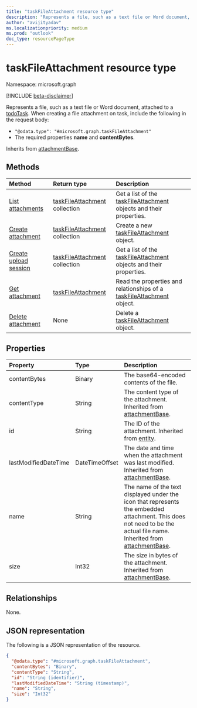 ```yaml
---
title: "taskFileAttachment resource type"
description: "Represents a file, such as a text file or Word document, attached to a todoTask."
author: "avijityadav"
ms.localizationpriority: medium
ms.prod: "outlook"
doc_type: resourcePageType
---
```


# taskFileAttachment resource type

Namespace: microsoft.graph

[!INCLUDE [beta-disclaimer](../../includes/beta-disclaimer.md)]

Represents a file, such as a text file or Word document, attached to a [todoTask](../resources/todotask.md).
When creating a file attachment on task, include the following in the request body:

* `"@odata.type": "#microsoft.graph.taskFileAttachment"`
* The required properties **name** and **contentBytes**.

Inherits from [attachmentBase](../resources/attachmentbase.md).

## Methods
|Method|Return type|Description|
|:---|:---|:---|
|[List attachments](../api/todotask-list-attachments.md)|[taskFileAttachment](../resources/taskfileattachment.md) collection|Get a list of the [taskFileAttachment](../resources/taskfileattachment.md) objects and their properties.|
|[Create attachment](../api/todotask-post-attachments.md)|[taskFileAttachment](../resources/taskfileattachment.md) collection|Create a new [taskFileAttachment](../resources/taskfileattachment.md) object.|
|[Create upload session](../api/taskfileattachment-createuploadsession.md)|[taskFileAttachment](../resources/taskfileattachment.md) collection|Get a list of the [taskFileAttachment](../resources/taskfileattachment.md) objects and their properties.|
|[Get attachment](../api/taskfileattachment-get.md)|[taskFileAttachment](../resources/taskfileattachment.md)|Read the properties and relationships of a [taskFileAttachment](../resources/taskfileattachment.md) object.|
|[Delete attachment](../api/taskfileattachment-delete.md)|None|Delete a [taskFileAttachment](../resources/taskfileattachment.md) object.|

## Properties
|Property|Type|Description|
|:---|:---|:---|
|contentBytes|Binary|The base64-encoded contents of the file.|
|contentType|String|The content type of the attachment. Inherited from [attachmentBase](../resources/attachmentbase.md).|
|id|String|The ID of the attachment. Inherited from [entity](../resources/entity.md).|
|lastModifiedDateTime|DateTimeOffset|The date and time when the attachment was last modified. Inherited from [attachmentBase](../resources/attachmentbase.md).|
|name|String|The name of the text displayed under the icon that represents the embedded attachment. This does not need to be the actual file name. Inherited from [attachmentBase](../resources/attachmentbase.md).|
|size|Int32|The size in bytes of the attachment. Inherited from [attachmentBase](../resources/attachmentbase.md).|


## Relationships
None.

## JSON representation
The following is a JSON representation of the resource.
<!-- {
  "blockType": "resource",
  "keyProperty": "id",
  "@odata.type": "microsoft.graph.taskFileAttachment",
  "baseType": "microsoft.graph.attachmentBase",
  "openType": false
}
-->
``` json
{
  "@odata.type": "#microsoft.graph.taskFileAttachment",
  "contentBytes": "Binary",
  "contentType": "String",
  "id": "String (identifier)",
  "lastModifiedDateTime": "String (timestamp)",
  "name": "String",
  "size": "Int32"
}
```

